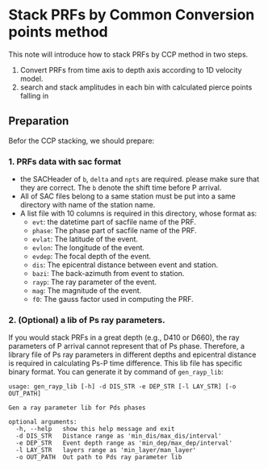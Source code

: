 # Stack PRFs by Common Conversion points method

This note will introduce how to stack PRFs by CCP method in two steps.
1. Convert PRFs from time axis to depth axis according to 1D velocity model.
2. search and stack amplitudes in each bin with calculated pierce points falling in

## Preparation
Befor the CCP stacking, we should prepare:
### 1. PRFs data with sac format

- the SACHeader of `b`, `delta` and `npts` are required. please make sure that they are correct. The `b` denote the shift time before P arrival.
- All of SAC files belong to a same station must be put into a same directory with name of the station name.
- A list file with 10 columns is required in this directory, whose format as:
    - `evt`: the datetime part of sacfile name of the PRF. 
    - `phase`: The phase part of sacfile name of the PRF.
    - `evlat`: The latitude of the event.
    - `evlon`: The longitude of the event.
    - `evdep`: The focal depth of the event.
    - `dis`: The epicentral distance between event and station.
    - `bazi`: The back-azimuth from event to station.
    - `rayp`: The ray parameter of the event.
    - `mag`: The magnitude of the event.
    - `f0`: The gauss factor used in computing the PRF.

### 2. (Optional) a lib of Ps ray parameters.
If you would stack PRFs in a great depth (e.g., D410 or D660), the ray parameters of P arrival cannot represent that of Ps phase. Therefore, 
a library file of Ps ray parameters in different depths and epicentral distance is required in calculating Ps-P time difference.
This lib file has specific binary format. You can generate it by command of `gen_rayp_lib`:
```
usage: gen_rayp_lib [-h] -d DIS_STR -e DEP_STR [-l LAY_STR] [-o OUT_PATH]

Gen a ray parameter lib for Pds phases

optional arguments:
  -h, --help   show this help message and exit
  -d DIS_STR   Distance range as 'min_dis/max_dis/interval'
  -e DEP_STR   Event depth range as 'min_dep/max_dep/interval'
  -l LAY_STR   layers range as 'min_layer/man_layer'
  -o OUT_PATH  Out path to Pds ray parameter lib
```